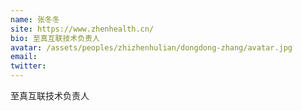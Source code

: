 ```yaml
---
name: 张冬冬
site: https://www.zhenhealth.cn/
bio: 至真互联技术负责人
avatar: /assets/peoples/zhizhenhulian/dongdong-zhang/avatar.jpg
email: 
twitter: 
---
```

至真互联技术负责人
